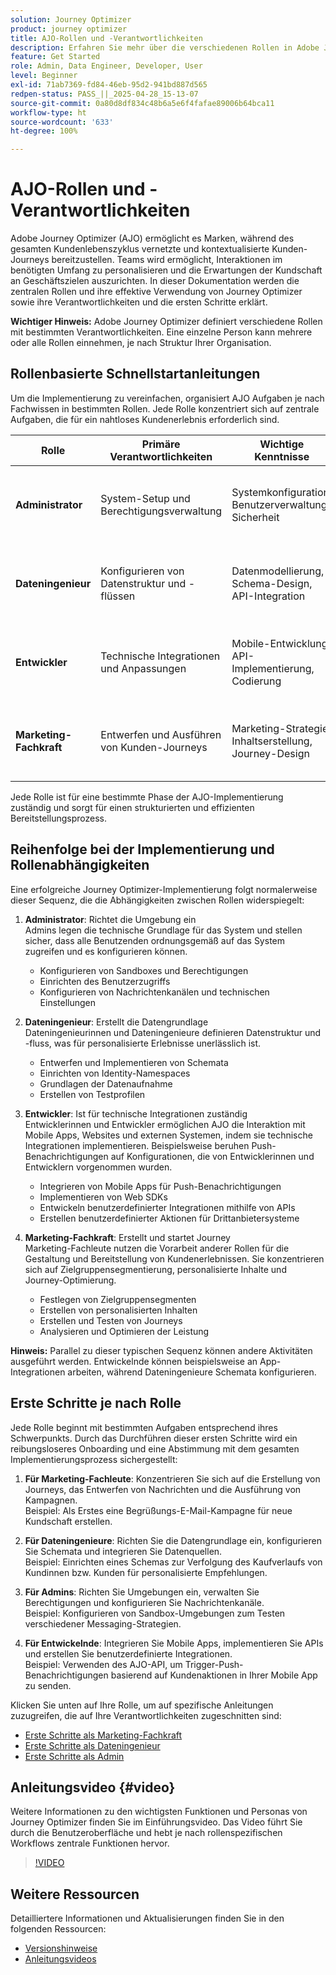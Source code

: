 ```yaml
---
solution: Journey Optimizer
product: journey optimizer
title: AJO-Rollen und -Verantwortlichkeiten
description: Erfahren Sie mehr über die verschiedenen Rollen in Adobe Journey Optimizer und die jeweiligen Verantwortlichkeiten
feature: Get Started
role: Admin, Data Engineer, Developer, User
level: Beginner
exl-id: 71ab7369-fd84-46eb-95d2-941bd887d565
redpen-status: PASS_||_2025-04-28_15-13-07
source-git-commit: 0a80d8df834c48b6a5e6f4fafae89006b64bca11
workflow-type: ht
source-wordcount: '633'
ht-degree: 100%

---
```



# AJO-Rollen und -Verantwortlichkeiten

Adobe Journey Optimizer (AJO) ermöglicht es Marken, während des gesamten Kundenlebenszyklus vernetzte und kontextualisierte Kunden-Journeys bereitzustellen. Teams wird ermöglicht, Interaktionen im benötigten Umfang zu personalisieren und die Erwartungen der Kundschaft an Geschäftszielen auszurichten. In dieser Dokumentation werden die zentralen Rollen und ihre effektive Verwendung von Journey Optimizer sowie ihre Verantwortlichkeiten und die ersten Schritte erklärt.

**Wichtiger Hinweis:** Adobe Journey Optimizer definiert verschiedene Rollen mit bestimmten Verantwortlichkeiten. Eine einzelne Person kann mehrere oder alle Rollen einnehmen, je nach Struktur Ihrer Organisation.

## Rollenbasierte Schnellstartanleitungen

Um die Implementierung zu vereinfachen, organisiert AJO Aufgaben je nach Fachwissen in bestimmten Rollen. Jede Rolle konzentriert sich auf zentrale Aufgaben, die für ein nahtloses Kundenerlebnis erforderlich sind.

| Rolle | Primäre Verantwortlichkeiten | Wichtige Kenntnisse | Typische Aufgaben |
|-------------------|----------------------------------|--------------------------------|-----------------------------------------------|
| **Administrator** | System-Setup und Berechtigungsverwaltung | Systemkonfiguration, Benutzerverwaltung, Sicherheit | Konfigurieren von Sandboxes, Verwalten von Benutzenden und Einrichten von Kanälen |
| **Dateningenieur** | Konfigurieren von Datenstruktur und -flüssen | Datenmodellierung, Schema-Design, API-Integration | Einrichten von Schemata, Verwalten von Datensätzen, Konfigurieren von Datenquellen |
| **Entwickler** | Technische Integrationen und Anpassungen | Mobile-Entwicklung, API-Implementierung, Codierung | Integrieren von Mobile Apps, Implementieren von APIs, Erstellen benutzerdefinierter Aktionen |
| **Marketing-Fachkraft** | Entwerfen und Ausführen von Kunden-Journeys | Marketing-Strategie, Inhaltserstellung, Journey-Design | Erstellen von Kampagnen, Entwerfen von Journeys, Analysieren von Berichten |

Jede Rolle ist für eine bestimmte Phase der AJO-Implementierung zuständig und sorgt für einen strukturierten und effizienten Bereitstellungsprozess.

## Reihenfolge bei der Implementierung und Rollenabhängigkeiten

Eine erfolgreiche Journey Optimizer-Implementierung folgt normalerweise dieser Sequenz, die die Abhängigkeiten zwischen Rollen widerspiegelt:

1. **Administrator**: Richtet die Umgebung ein\
   Admins legen die technische Grundlage für das System und stellen sicher, dass alle Benutzenden ordnungsgemäß auf das System zugreifen und es konfigurieren können.
   * Konfigurieren von Sandboxes und Berechtigungen
   * Einrichten des Benutzerzugriffs
   * Konfigurieren von Nachrichtenkanälen und technischen Einstellungen

2. **Dateningenieur**: Erstellt die Datengrundlage\
   Dateningenieurinnen und Dateningenieure definieren Datenstruktur und -fluss, was für personalisierte Erlebnisse unerlässlich ist.
   * Entwerfen und Implementieren von Schemata
   * Einrichten von Identity-Namespaces
   * Grundlagen der Datenaufnahme
   * Erstellen von Testprofilen

3. **Entwickler**: Ist für technische Integrationen zuständig\
   Entwicklerinnen und Entwickler ermöglichen AJO die Interaktion mit Mobile Apps, Websites und externen Systemen, indem sie technische Integrationen implementieren. Beispielsweise beruhen Push-Benachrichtigungen auf Konfigurationen, die von Entwicklerinnen und Entwicklern vorgenommen wurden.
   * Integrieren von Mobile Apps für Push-Benachrichtigungen
   * Implementieren von Web SDKs
   * Entwickeln benutzerdefinierter Integrationen mithilfe von APIs
   * Erstellen benutzerdefinierter Aktionen für Drittanbietersysteme

4. **Marketing-Fachkraft**: Erstellt und startet Journey\
   Marketing-Fachleute nutzen die Vorarbeit anderer Rollen für die Gestaltung und Bereitstellung von Kundenerlebnissen. Sie konzentrieren sich auf Zielgruppensegmentierung, personalisierte Inhalte und Journey-Optimierung.
   * Festlegen von Zielgruppensegmenten
   * Erstellen von personalisierten Inhalten
   * Erstellen und Testen von Journeys
   * Analysieren und Optimieren der Leistung

**Hinweis:** Parallel zu dieser typischen Sequenz können andere Aktivitäten ausgeführt werden. Entwickelnde können beispielsweise an App-Integrationen arbeiten, während Dateningenieure Schemata konfigurieren.

## Erste Schritte je nach Rolle

Jede Rolle beginnt mit bestimmten Aufgaben entsprechend ihres Schwerpunkts. Durch das Durchführen dieser ersten Schritte wird ein reibungsloseres Onboarding und eine Abstimmung mit dem gesamten Implementierungsprozess sichergestellt:

1. **Für Marketing-Fachleute**: Konzentrieren Sie sich auf die Erstellung von Journeys, das Entwerfen von Nachrichten und die Ausführung von Kampagnen.\
   Beispiel: Als Erstes eine Begrüßungs-E-Mail-Kampagne für neue Kundschaft erstellen.

2. **Für Dateningenieure**: Richten Sie die Datengrundlage ein, konfigurieren Sie Schemata und integrieren Sie Datenquellen.\
   Beispiel: Einrichten eines Schemas zur Verfolgung des Kaufverlaufs von Kundinnen bzw. Kunden für personalisierte Empfehlungen.

3. **Für Admins**: Richten Sie Umgebungen ein, verwalten Sie Berechtigungen und konfigurieren Sie Nachrichtenkanäle.\
   Beispiel: Konfigurieren von Sandbox-Umgebungen zum Testen verschiedener Messaging-Strategien.

4. **Für Entwickelnde**: Integrieren Sie Mobile Apps, implementieren Sie APIs und erstellen Sie benutzerdefinierte Integrationen.\
   Beispiel: Verwenden des AJO-API, um Trigger-Push-Benachrichtigungen basierend auf Kundenaktionen in Ihrer Mobile App zu senden.

Klicken Sie unten auf Ihre Rolle, um auf spezifische Anleitungen zuzugreifen, die auf Ihre Verantwortlichkeiten zugeschnitten sind:

* [Erste Schritte als Marketing-Fachkraft](path/marketer.md)
* [Erste Schritte als Dateningenieur](path/data-engineer.md)
* [Erste Schritte als Admin](path/administrator.md)

## Anleitungsvideo {#video}

Weitere Informationen zu den wichtigsten Funktionen und Personas von Journey Optimizer finden Sie im Einführungsvideo. Das Video führt Sie durch die Benutzeroberfläche und hebt je nach rollenspezifischen Workflows zentrale Funktionen hervor.

>[!VIDEO](https://video.tv.adobe.com/v/3432377?quality=12&captions=ger)

## Weitere Ressourcen

Detailliertere Informationen und Aktualisierungen finden Sie in den folgenden Ressourcen:

* [Versionshinweise](../rn/release-notes.md)
* [Anleitungsvideos](https://experienceleague.adobe.com/docs/journey-optimizer-learn/tutorials/overview.html?lang=de)